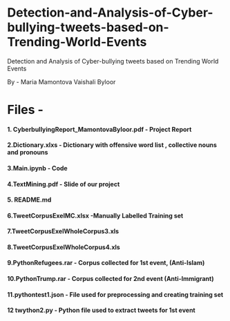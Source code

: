 # Detection-and-Analysis-of-Cyber-bullying-tweets-based-on-Trending-World-Events
Detection and Analysis of Cyber-bullying tweets based on Trending World Events

By -
Maria Mamontova
Vaishali Byloor

# Files - 
#### 1. CyberbullyingReport_MamontovaByloor.pdf - Project Report

#### 2.Dictionary.xlxs - Dictionary with offensive word list , collective nouns and pronouns 

#### 3.Main.ipynb - Code 
#### 4.TextMining.pdf - Slide of our project
#### 5. README.md 
#### 6.TweetCorpusExelMC.xlsx -Manually Labelled Training set
#### 7.TweetCorpusExelWholeCorpus3.xls
#### 8.TweetCorpusExelWholeCorpus4.xls
#### 9.PythonRefugees.rar - Corpus collected for 1st event, (Anti-Islam)
#### 10.PythonTrump.rar - Corpus collected for 2nd event (Anti-Immigrant)
#### 11.pythontest1.json - File used for preprocessing and creating training set
#### 12 twython2.py - Python file used to extract tweets for 1st event



